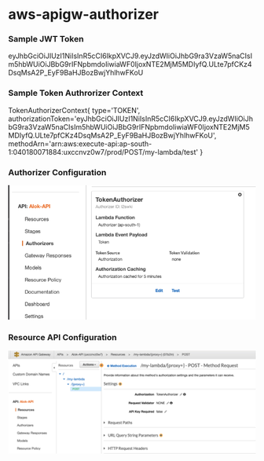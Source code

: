 # aws-apigw-authorizer

### Sample JWT Token
eyJhbGciOiJIUzI1NiIsInR5cCI6IkpXVCJ9.eyJzdWIiOiJhbG9ra3VzaW5naCIsIm5hbWUiOiJBbG9rIFNpbmdoIiwiaWF0IjoxNTE2MjM5MDIyfQ.ULte7pfCKz4DsqMsA2P_EyF9BaHJBozBwjYhlhwFKoU

### Sample Token Authrorizer Context
TokenAuthorizerContext{
type='TOKEN',
authorizationToken='eyJhbGciOiJIUzI1NiIsInR5cCI6IkpXVCJ9.eyJzdWIiOiJhbG9ra3VzaW5naCIsIm5hbWUiOiJBbG9rIFNpbmdoIiwiaWF0IjoxNTE2MjM5MDIyfQ.ULte7pfCKz4DsqMsA2P_EyF9BaHJBozBwjYhlhwFKoU',
methodArn='arn:aws:execute-api:ap-south-1:040180071884:uxccnvz0w7/prod/POST/my-lambda/test'
}

### Authorizer Configuration

![alt text](https://github.com/alokkusingh/aws-apigw-authorizer/blob/main/media/TokenAuthorizer.png?raw=true "Authorizer Configuration")

### Resource API Configuration

![alt text](https://github.com/alokkusingh/aws-apigw-authorizer/blob/main/media/ResourceConfiguration.png?raw=true "Resource API Configuration")
